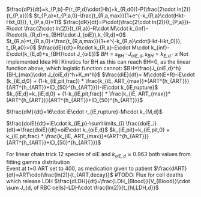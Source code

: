 $\frac{dP}{dt}=k_{P,b}-P(r_{P,d}\cdot[Hb]+k_{R,d0})-P(\frac{2\cdot ln(2)}{t_{P,a}})$ 
$t_{P,a}=t_{P,a,0}-\frac{t_{R,a,max}}{1+e^{-k_{R,a}\cdot(Hkt-Hkt_0)}}, t_{P,a,0}=11$
$\frac{dR}{dt}=P\cdot(\frac{2\cdot ln(2)}{t_{P,a}})-R\cdot \frac{2\cdot ln(2)}{t_{R,a}}-R\cdot M\cdot k_{inf}-R\cdot(k_{R,d}+s_{BH}\cdot J_{oiE}),k_{R,d}=0$
$t_{R,a}=t_{R,a,0}+\frac{t_{R,a,max}}{1+e^{-k_{R,a}\cdot(Hkt-Hkt_0)}}, t_{R,a0}=0$
$\frac{dE}{dt}=R\cdot k_{R,a}-E\cdot M\cdot k_{inf}-E\cdot(k_{E,d}+s_{BH}\cdot J_{oiE})$
$BH=s_{BH}\cdot J_{oiE,d}, s_{BH}=k_{E,d}\cdot x$
Not implemented Idea Hill Kinetics for BH as this can reach BH=0, as the linear function above, which logistic function cannot:
$BH=\frac{J_{oiE,d}^h}{BH_{max}\cdot J_{oiE,d}^h+K_m^h}$
$\frac{diE}{dt}= M\cdot(E+R)-iE\cdot (k_{iE,d,0} + (1-k_{iE,pit,frac}) * \frac{k_{iE, ART_{max}}*(ART^{h_{ART}}}{ART^{h_{ART}}+ID_{50}^{h_{ART}}})-iE\cdot k_{iE,rupture}$
$k_{iE,d}=k_{iE,d,0} + (1-k_{iE,pit,frac}) * \frac{k_{iE, ART_{max}}*(ART^{h_{ART}}}{ART^{h_{ART}}+ID_{50}^{h_{ART}}}$

$\frac{dM}{dt}=16\cdot iE\cdot r_{iE,rupture}-M\cdot k_{M,d}$


$\frac{doiE}{dt}=iE\cdot k_{iE,p}-\sum\limits_{i} \frac{doiE_i}{dt}=>\frac{doiE}{dt}=oiE\cdot k_{oiE,d}$
$k_{iE,pit}=k_{iE,pit,0} + k_{iE,pit,frac} * \frac{k_{iE, ART_{max}}*(ART^{h_{ART}}}{ART^{h_{ART}}+ID_{50}^{h_{ART}}}$

For linear chain trick 12 species of oiE and $k_{oiE,d}\approx 0.963$ both values from fitting gamma distribution  
Event at t=0 ART set to 400, as medication given to patient
$\frac{dART}{dt}=ART\cdot\frac{ln(2)}{t_{ART,decay}}$
#TODO: Flux for cell deaths which release LDH
$\frac{dLDH}{dt}=\frac{LDH_{Blood}}{V_{Blood}}\cdot \sum J_{d, of RBC cells}-LDH\cdot \frac{ln(2)}{t_{hl,LDH,d}}$
